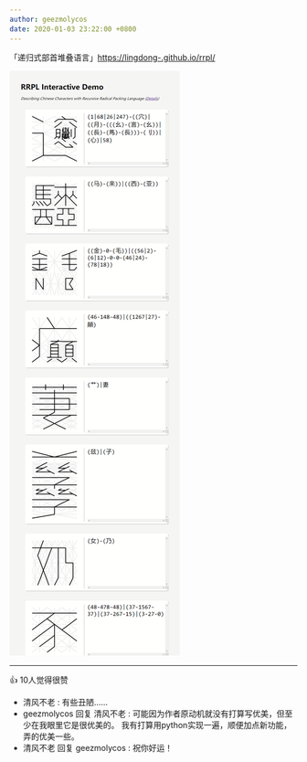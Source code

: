 ```yaml
---
author: geezmolycos
date: 2020-01-03 23:22:00 +0800
---
```


「递归式部首堆叠语言」<https://lingdong-.github.io/rrpl/>

![](/assets/images/qq-zone/2020-01-03-rrpl.png)

---
👍 10人觉得很赞

- 清风不老 : 有些丑陋......
- geezmolycos 回复 清风不老 : 可能因为作者原动机就没有打算写优美，但至少在我眼里它是很优美的。 我有打算用python实现一遍，顺便加点新功能，弄的优美一些。
- 清风不老 回复 geezmolycos : 祝你好运！
